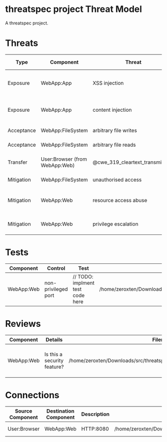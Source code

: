 # threatspec project Threat Model

A threatspec project.

# Threats

| Type | Component | Threat | Description | Test Count | File | Source |
| ---- | --------- | ------ | ----------- | ---------- | ---- | ------ |
| Exposure | WebApp:App | XSS injection | insufficient input validation | 0 | <code>/home/zeroxten/Downloads/src/t<br>hreatspec/threatspec_examples/<br>simple_web.go:53</code> | func editHandler(w http.ResponseWriter, r *http.Request, title string) { |
| Exposure | WebApp:App | content injection | insufficient input validation | 0 | <code>/home/zeroxten/Downloads/src/t<br>hreatspec/threatspec_examples/<br>simple_web.go:62</code> | func saveHandler(w http.ResponseWriter, r *http.Request, title string) { |
| Acceptance | WebApp:FileSystem | arbitrary file writes | filename restrictions | 0 | /home/zeroxten/Downloads/src/threatspec/threatspec_examples/simple_web.go:27 | func (p *Page) save() error { |
| Acceptance | WebApp:FileSystem | arbitrary file reads | filename restrictions | 0 | /home/zeroxten/Downloads/src/threatspec/threatspec_examples/simple_web.go:34 | func loadPage(title string) (*Page, error) { |
| Transfer | User:Browser (from WebApp:Web) | @cwe_319_cleartext_transmission | non-sensitive information | 0 | /home/zeroxten/Downloads/src/threatspec/threatspec_examples/simple_web.go:98 | func main() { |
| Mitigation | WebApp:FileSystem | unauthorised access | strict file permissions | 0 | /home/zeroxten/Downloads/src/threatspec/threatspec_examples/simple_web.go:28 | func (p *Page) save() error { |
| Mitigation | WebApp:Web | resource access abuse | basic input validation | 0 | /home/zeroxten/Downloads/src/threatspec/threatspec_examples/simple_web.go:85 | func makeHandler(fn func(http.ResponseWriter, *http.Request, string)) http.HandlerFunc { |
| Mitigation | WebApp:Web | privilege escalation | non-privileged port | 1 | /home/zeroxten/Downloads/src/threatspec/threatspec_examples/simple_web.go:97 | func main() { |


# Tests

| Component | Control | Test | File |
| --------- | ------- | ---- | ---- |
| WebApp:Web | non-privileged port | // TODO: implment test code here | /home/zeroxten/Downloads/src/threatspec/threatspec_examples/simple_web.go:123 |


# Reviews

| Component | Details | Filename | Line | Code |
| --------- | ------- | -------- | ---- | ---- |
| WebApp:Web | Is this a security feature? | /home/zeroxten/Downloads/src/threatspec/threatspec_examples/simple_web.go | 110 | err = ioutil.WriteFile("final-port.txt", []byte(l.Addr().String()), 0644) |


# Connections

| Source Component | Destination Component | Description | File | Source |
| ---------------- | --------------------- | ----------- | ---- | ------ |
| User:Browser | WebApp:Web | HTTP:8080 | /home/zeroxten/Downloads/src/threatspec/threatspec_examples/simple_web.go:119 | http.ListenAndServe(":8080", nil) |
